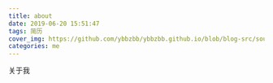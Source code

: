 ```yaml
---
title: about
date: 2019-06-20 15:51:47
tags: 简历
cover_img: https://github.com/ybbzbb/ybbzbb.github.io/blob/blog-src/source/images/head.png?raw=true
categories: me
---
```



关于我
